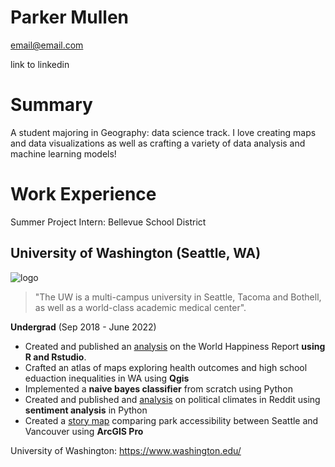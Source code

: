 # Parker Mullen

email@email.com

link to linkedin

# Summary

A student majoring in Geography: data science track. I love creating maps and data visualizations as well as crafting a variety of data analysis and machine learning models!

# Work Experience
Summer Project Intern: Bellevue School District

## University of Washington (Seattle, WA)
![logo](https://uw-s3-cdn.s3.us-west-2.amazonaws.com/wp-content/uploads/sites/98/2014/09/07214435/Signature_Stacked_Purple_Hex.png)

>"The UW is a multi-campus university in Seattle, Tacoma and Bothell, as well as a world-class academic medical center".

**Undergrad** (Sep 2018 - June 2022)

- Created and published an [analysis](https://mullepd.shinyapps.io/final-project-mullepd/) on the World Happiness Report **using R and Rstudio**.
- Crafted an atlas of maps exploring health outcomes and high school eduaction inequalities in WA using **Qgis**
- Implemented a **naive bayes classifier** from scratch using Python
- Created and published and [analysis](https://medium.com/@gherma/political-reddit-climates-in-the-us-versus-uk-7c1776d9fb00) on political climates in Reddit using **sentiment analysis** in Python
- Created a [story map](https://arcg.is/14jCrK0) comparing park accessibility between Seattle and Vancouver using **ArcGIS Pro**

University of Washington: https://www.washington.edu/